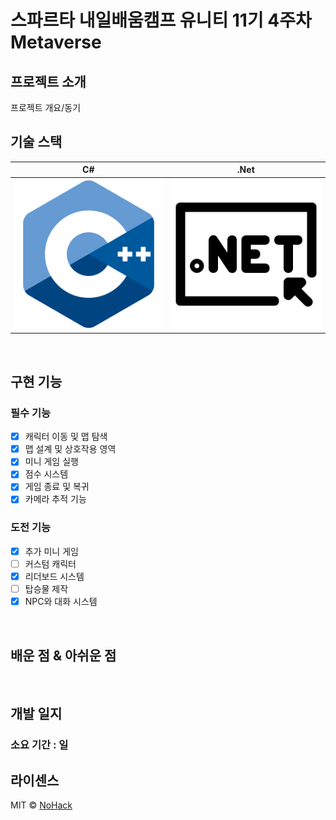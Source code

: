 # 스파르타 내일배움캠프 유니티 11기 4주차 Metaverse

## 프로젝트 소개

<p align="justify">
프로젝트 개요/동기

## 기술 스택

| C# | .Net |
| :--------: | :--------: |
|   ![csharp]    |   ![dotnet]    |

<br>

## 구현 기능

### 필수 기능
- [x] 캐릭터 이동 및 맵 탐색
- [x] 맵 설계 및 상호작용 영역
- [x] 미니 게임 실행
- [x] 점수 시스템
- [x] 게임 종료 및 복귀
- [x] 카메라 추적 기능

### 도전 기능
- [x] 추가 미니 게임
- [ ] 커스텀 캐릭터
- [x] 리더보드 시스템
- [ ] 탑승물 제작
- [x] NPC와 대화 시스템

<br>

## 배운 점 & 아쉬운 점





<br>

## 개발 일지

### 소요 기간 : 일



## 라이센스

MIT &copy; [NoHack](mailto:lbjp114@gmail.com)

<!-- Stack Icon Refernces -->

[csharp]: /images/Csharp.png
[dotnet]: /images/Dotnet.png



